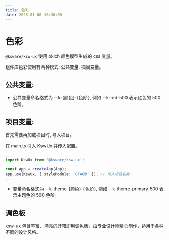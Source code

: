 ```yaml
---
title: 色彩
date: 2025-01-06 10:30:00
---
```


# 色彩

`@ksware/ksw-ux` 使用 oklch 颜色模型生成的 css 变量。

组件库色彩使用有两种模式: 公共变量, 项目变量。

## 公共变量:

- 公共变量命名格式为 --k-{颜色}-{色阶}, 例如 --k-red-500 表示红色的 500 色阶。

## 项目变量:

首先需要再加载项目时, 导入项目。

在 main.ts 引入 KswUx 并传入配置。

```typescript
...
import KswUx from '@ksware/ksw-ux';

const app = createApp(App);
app.use(KswUx, { styleModule: 'GFAOM' }); // 传入项目名称
...
```

- 变量命名格式为 --k-theme-{颜色}-{色阶}, 例如 --k-theme-primary-500 表示主题色的 500 色阶。

## 调色板

ksw-ux 包含丰富、漂亮的开箱即用调色板，由专业设计师精心制作，适用于各种不同的设计风格。

<mainColor />

<script setup>
import mainColor from './mainColor.vue';

</script>